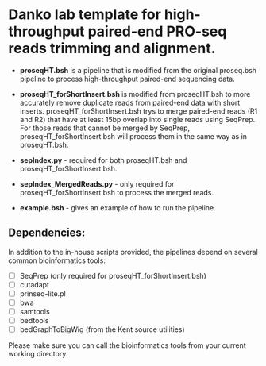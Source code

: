Danko lab template for high-throughput paired-end PRO-seq reads trimming and alignment.
=============================================
* <b>proseqHT.bsh</b> is a pipeline that is modified from the original proseq.bsh pipeline to process high-throughput paired-end sequencing data.

* <b>proseqHT_forShortInsert.bsh</b> is modified from proseqHT.bsh to more accurately remove duplicate reads from paired-end data with short inserts. proseqHT_forShortInsert.bsh trys to merge paired-end reads (R1 and R2) that have at least 15bp overlap into single reads using SeqPrep. For those reads that cannot be merged by SeqPrep, proseqHT_forShortInsert.bsh will process them in the same way as in proseqHT.bsh.

* <b>sepIndex.py</b> - required for both proseqHT.bsh and proseqHT_forShortInsert.bsh.
* <b>sepIndex_MergedReads.py</b> - only required for proseqHT_forShortInsert.bsh to process the merged reads.
* <b>example.bsh</b> - gives an example of how to run the pipeline.

Dependencies: 
-------------

In addition to the in-house scripts provided, the pipelines depend on several common bioinformatics tools: 
- [ ] SeqPrep (only required for proseqHT_forShortInsert.bsh)
- [ ] cutadapt
- [ ] prinseq-lite.pl
- [ ] bwa
- [ ] samtools
- [ ] bedtools
- [ ] bedGraphToBigWig (from the Kent source utilities)

Please make sure you can call the bioinformatics tools from your current working directory.    


